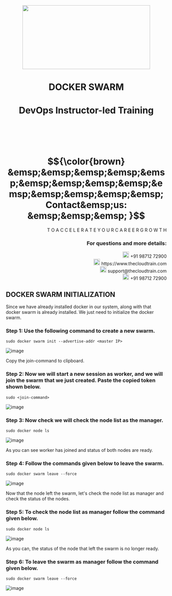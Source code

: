<div align="center">
<img src=https://static.wixstatic.com/media/1c706c_a5df0ad56f894928bf858a74ba744b32~mv2.png/v1/fit/w_2500,h_1330,al_c/1c706c_a5df0ad56f894928bf858a74ba744b32~mv2.png width="400" height="200">
 </div>

# <div align="center"> DOCKER SWARM </p>

# <div align="center"> DevOps Instructor-led Training </div>

<br />

<br />

<br />

<br />

# $${\color{brown} &emsp;&emsp;&emsp;&emsp;&emsp;&emsp;&emsp;&emsp;&emsp;&emsp;&emsp;&emsp;&emsp;&emsp; Contact&emsp;us: &emsp;&emsp;&emsp; }$$

<div align="right"> T O A C C E L E R A T E Y O U R C A R E E R G R O W T H </div>

### <div align="right"> For questions and more details: </div>

<div align="right"> <img src=https://w7.pngwing.com/pngs/759/922/png-transparent-telephone-logo-iphone-telephone-call-smartphone-phone-electronics-text-trademark-thumbnail.png width="20" height="20"> +91 98712 72900 </div>

<div align="right"> <img src=https://pbs.twimg.com/profile_images/1450734615946219520/jmBHQRRa_400x400.jpg width="20" height="20"> https://www.thecloudtrain.com </div>

<div align="right"> <img src=https://icons.iconarchive.com/icons/martz90/circle/512/email-icon.png width="20" height="20"> support@thecloudtrain.com </div>

<div align="right"> <img src=https://png.pngtree.com/png-vector/20221018/ourmid/pngtree-whatsapp-icon-png-image_6315990.png width="20" height="20"> +91 98712 72900 </div>

## DOCKER SWARM INITIALIZATION

Since we have already installed docker in our system, along with that docker swarm is already installed. We just need to initialize the docker swarm.

### Step 1: Use the following command to create a new swarm.

`sudo docker swarm init --advertise-addr <master IP>`

![image](https://user-images.githubusercontent.com/37858762/235762604-52bb0a07-18c7-4ca8-9def-668a3f538a89.png)

Copy the join-command to clipboard.

### Step 2: Now we will start a new session as worker, and we will join the swarm that we just created. Paste the copied token shown below.

`sudo <join-command>`

![image](https://user-images.githubusercontent.com/37858762/235762644-03abaea9-f2f1-4f76-a06b-f5c10b9d0018.png)

### Step 3: Now check we will check the node list as the manager.

`sudo docker node ls`

![image](https://user-images.githubusercontent.com/37858762/235762705-98faa497-dc46-417e-8391-c1ea545737d6.png)

As you can see worker has joined and status of both nodes are ready.

### Step 4: Follow the commands given below to leave the swarm.

`sudo docker swarm leave --force`

![image](https://user-images.githubusercontent.com/37858762/235762734-1b033ae2-d31b-4965-99f3-6c40f8a3aca7.png)

Now that the node left the swarm, let's check the node list as manager and check the status of the nodes.

### Step 5: To check the node list as manager follow the command given below.

`sudo docker node ls`

![image](https://user-images.githubusercontent.com/37858762/235762778-aa6e1b43-2b1a-4d64-9a48-c606598b2499.png)

As you can, the status of the node that left the swarm is no longer ready.

### Step 6: To leave the swarm as manager follow the command given below.

`sudo docker swarm leave --force`

![image](https://user-images.githubusercontent.com/37858762/235762818-d5373e1b-c91f-4a4c-a39c-75433916170e.png)
